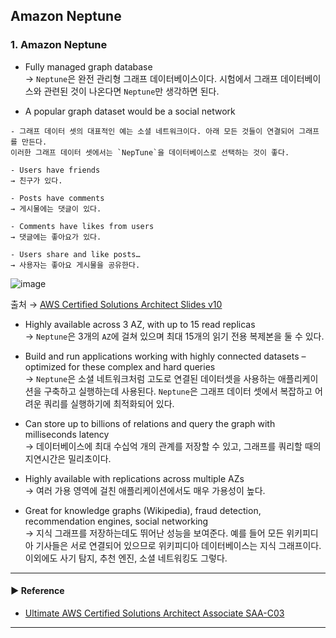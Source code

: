 ## Amazon Neptune
### 1. Amazon Neptune
- Fully managed graph database  
→ `Neptune`은 완전 관리형 그래프 데이터베이스이다. 시험에서 그래프 데이터베이스와 관련된 것이 나온다면 `Neptune`만 생각하면 된다.

- A popular graph dataset would be a social network
~~~
- 그래프 데이터 셋의 대표적인 예는 소셜 네트워크이다. 아래 모든 것들이 연결되어 그래프를 만든다. 
이러한 그래프 데이터 셋에서는 `NepTune`을 데이터베이스로 선택하는 것이 좋다.

- Users have friends 
→ 친구가 있다.

- Posts have comments 
→ 게시물에는 댓글이 있다.

- Comments have likes from users 
→ 댓글에는 좋아요가 있다.

- Users share and like posts… 
→ 사용자는 좋아요 게시물을 공유한다.
~~~

![image](https://user-images.githubusercontent.com/97398071/235919471-2f166bba-de24-4f20-9636-5028703b39bb.png)

출처 → [AWS Certified Solutions Architect Slides v10](https://courses.datacumulus.com/downloads/certified-solutions-architect-pn9/)

- Highly available across 3 AZ, with up to 15 read replicas  
→ `Neptune`은 3개의 `AZ`에 걸쳐 있으며 최대 15개의 읽기 전용 복제본을 둘 수 있다.

- Build and run applications working with highly connected datasets – optimized for these complex and hard queries  
→ `Neptune`은 소셜 네트워크처럼 고도로 연결된 데이터셋을 사용하는 애플리케이션을 구축하고 실행하는데 사용된다. `Neptune`은 그래프 데이터 셋에서 복잡하고 어려운 쿼리를 실행하기에 최적화되어 있다.

- Can store up to billions of relations and query the graph with milliseconds latency  
→ 데이터베이스에 최대 수십억 개의 관계를 저장할 수 있고, 그래프를 쿼리할 때의 지연시간은 밀리초이다.

- Highly available with replications across multiple AZs   
→ 여러 가용 영역에 걸친 애플리케이션에서도 매우 가용성이 높다.

- Great for knowledge graphs (Wikipedia), fraud detection, recommendation engines, social networking  
→ 지식 그래프를 저장하는데도 뛰어난 성능을 보여준다. 예를 들어 모든 위키피디아 기사들은 서로 연결되어 있으므로 위키피디아 데이터베이스는 지식 그래프이다. 이외에도 사기 탐지, 추천 엔진, 소셜 네트워킹도 그렇다.

---
#### ▶ Reference
- [Ultimate AWS Certified Solutions Architect Associate SAA-C03](https://www.udemy.com/course/aws-certified-solutions-architect-associate-saa-c03/)
---
